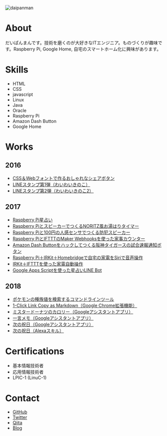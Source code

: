 ![daipanman](https://user-images.githubusercontent.com/31620041/38808508-73024c70-41bb-11e8-8d68-eb099039ade4.png)

# About
だいぱんまんです。技術を磨くのが大好きなITエンジニア。ものづくりが趣味です。Raspberry Pi, Google Home, 自宅のスマートホーム化に興味があります。

# Skills
- HTML
- CSS
- javascript
- Linux
- Java
- Oracle
- Raspberry Pi
- Amazon Dash Button
- Google Home

# Works
## 2016
- <a href="http://www.daipanman.com/entry/2015/07/05/080000">CSS＆Webフォントで作るおしゃれなシェアボタン</a>
- <a href="https://store.line.me/stickershop/product/1165441/ja">LINEスタンプ第1弾（わいわいきのこ）</a>
- <a href="https://store.line.me/stickershop/product/1313708/ja">LINEスタンプ第2弾（わいわいきのこ2）</a>

## 2017
- <a href="http://www.daipanman.com/entry/2017/06/11/104414">Raspberry Pi星占い</a>
- <a href="http://www.daipanman.com/entry/2017/06/16/195307">Raspberry PiとスピーカーでつくるNORITZ風お湯はりタイマー</a>
- <a href="http://www.daipanman.com/entry/2017/06/24/085904">Raspberry Piと100円の人感センサでつくる防犯スピーカー</a>
- <a href="http://www.daipanman.com/entry/2017/07/07/071949">Raspberry PiとIFTTTのMaker Webhooksを使った家事カウンター</a>
- <a href="http://www.daipanman.com/entry/2017/08/02/214429">Amazon Dash Buttonをハックしてつくる阪神タイガースの試合速報通知ボタン</a>
- <a href="http://www.daipanman.com/entry/2017/08/17/195259">Raspberry Pi＋IRKit＋Homebridgeで自宅の家電をSiriで音声操作</a>
- <a href="http://www.daipanman.com/entry/2017/08/22/113847">IRKit＋IFTTTを使った家電自動操作</a>
- <a href="http://www.daipanman.com/entry/2017/09/16/185831">Google Apps Scriptを使った星占いLINE Bot</a>

## 2018
- <a href="https://qiita.com/donchan922/items/2764f6d53f07d6fd4fa3">ポケモンの種族値を検索するコマンドラインツール</a>
- <a href="https://chrome.google.com/webstore/detail/1-click-link-copy-as-mark/pmhehcpfecalmggdcdhhlcolaifiejao?hl=ja">1-Click Link Copy as Markdown（Google Chrome拡張機能）</a>
- <a href="https://assistant.google.com/services/a/uid/000000ebf4570c78">ミスタードーナツのカロリー（Googleアシスタントアプリ）</a>
- <a href="https://assistant.google.com/services/a/uid/0000009008fcd065?hl=ja">一言メモ（Googleアシスタントアプリ）</a>
- <a href="https://assistant.google.com/services/a/uid/0000005336ad7829?hl=ja">次の祝日（Googleアシスタントアプリ）</a>
- <a href="https://www.amazon.co.jp/donchan922-NextHoliday/dp/B07CW64JZZ/ref=sr_1_2?s=digital-skills&ie=UTF8&qid=1525948530&sr=1-2&keywords=%E6%AC%A1%E3%81%AE%E7%A5%9D%E6%97%A5">次の祝日（Alexaスキル）</a>

# Certifications
- 基本情報技術者
- 応用情報技術者
- LPIC-1 (LinuC-1)

# Contact
- <a href="https://github.com/donchan922">GitHub</a>
- <a href="https://twitter.com/donchan922">Twitter</a>
- <a href="https://qiita.com/donchan922">Qiita</a>
- <a href="http://www.daipanman.com/">Blog</a>

